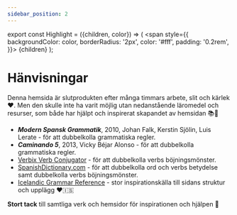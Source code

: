 ```yaml
---
sidebar_position: 2
---
```


export const Highlight = ({children, color}) => (
  <span
    style={{
      backgroundColor: color,
      borderRadius: '2px',
      color: '#fff',
      padding: '0.2rem',
    }}>
    {children}
  </span>
);

# <Highlight color="#0b00d1">Hänvisningar</Highlight>

Denna hemsida är slutprodukten efter många timmars arbete, slit och kärlek ❤️. Men den skulle inte ha varit möjlig utan nedanstående läromedel och resurser, som både har hjälpt och inspirerat skapandet av hemsidan 📚🙏

- ***Modern Spansk Grammatik***, 2010, Johan Falk, Kerstin Sjölin, Luis Lerate - för att dubbelkolla grammatiska regler.
- ***Caminando 5***, 2013, Vicky Béjar Alonso - för att dubbelkolla grammatiska regler.
- <a href="https://www.verbix.com/languages/spanish" class="my-special-links" target="_blank">Verbix Verb Conjugator</a> - för att dubbelkolla verbs böjningsmönster.
- <a href="https://www.spanishdict.com/" class="my-special-links" target="_blank">SpanishDictionary.com</a> - för att dubbelkolla ord och verbs betydelse samt dubbelkolla verbs böjningsmönster.
- <a href="https://icelandicgrammar.com/" class="my-special-links" target="_blank">Icelandic Grammar Reference</a> - stor inspirationskälla till sidans struktur och upplägg ❤️🇮🇸

**Stort tack** till samtliga verk och hemsidor för inspirationen och hjälpen 🙏
